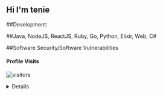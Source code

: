 ## Hi I'm tenie 




##Development:

##Java, NodeJS, ReactJS, Ruby, Go, Python, Elixir, Web, C#

##Software Security/Software Vulnerabilities



#### Profile Visits 

![visitors](https://visitor-badge.glitch.me/badge?page_id=tenieTheFlower.tenieTheFlower)

<details>

<br >

#### Github Stats

![tenieTheFlower's github stats](https://github-readme-stats.vercel.app/api?username=tenieTheFlower&count_private=true&theme=tokyonight&hide=contribs,prs)

</details>

